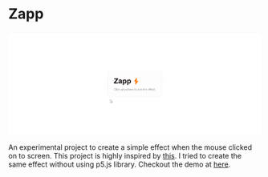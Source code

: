 # Zapp

![Preview](https://github.com/Erik3010/zapp/blob/fb299a365ba4a3afdf5b67923d10a5a934adb50a/preview.gif)

An experimental project to create a simple effect when the mouse clicked on to screen. This project is highly inspired by [this](https://openprocessing.org/sketch/1984456). I tried to create the same effect without using p5.js library. Checkout the demo at [here](https://erik3010.github.io/zapp/).

